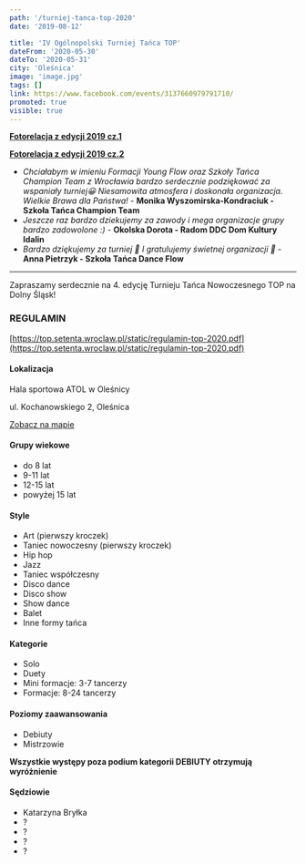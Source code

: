 ```yaml
---
path: '/turniej-tanca-top-2020'
date: '2019-08-12'

title: 'IV Ogólnopolski Turniej Tańca TOP'
dateFrom: '2020-05-30'
dateTo: '2020-05-31'
city: 'Oleśnica'
image: 'image.jpg'
tags: []
link: https://www.facebook.com/events/3137660979791710/
promoted: true
visible: true
---
```


**[Fotorelacja z edycji 2019 cz.1](https://www.facebook.com/pg/TurniejTancaTop/photos/?tab=album&album_id=2401421493254750)**

**[Fotorelacja z edycji 2019 cz.2](https://www.facebook.com/TurniejTancaTop/photos/?tab=album&album_id=2407235809339985)**

- *Chciałabym w imieniu Formacji Young Flow oraz Szkoły Tańca Champion Team z Wrocławia bardzo 
serdecznie podziękować za wspaniały turniej😀 Niesamowita atmosfera i doskonała organizacja. 
Wielkie Brawa dla Państwa!* - **Monika Wyszomirska-Kondraciuk - Szkoła Tańca Champion Team**
- *Jeszcze raz bardzo dziekujemy za zawody i mega organizacje grupy bardzo zadowolone :)* - 
**Okolska Dorota - Radom DDC Dom Kultury Idalin**
- *Bardzo dziękujemy za turniej 🙂 I gratulujemy świetnej organizacji 🙂* - **Anna Pietrzyk - Szkoła Tańca Dance Flow**

---
Zapraszamy serdecznie na 4. edycję Turnieju Tańca Nowoczesnego TOP na Dolny Śląsk!

### REGULAMIN
[https://top.setenta.wroclaw.pl/static/regulamin-top-2020.pdf](https://top.setenta.wroclaw.pl/static/regulamin-top-2020.pdf)

#### Lokalizacja
Hala sportowa ATOL w Oleśnicy

ul. Kochanowskiego 2, Oleśnica

[Zobacz na mapie](https://goo.gl/maps/RiCbWzX1rY4EtY6h8)

#### Grupy wiekowe
- do 8 lat
- 9-11 lat
- 12-15 lat
- powyżej 15 lat

#### Style
- Art (pierwszy kroczek)
- Taniec nowoczesny (pierwszy kroczek)
- Hip hop
- Jazz
- Taniec współczesny
- Disco dance
- Disco show
- Show dance
- Balet
- Inne formy tańca

#### Kategorie
- Solo
- Duety
- Mini formacje: 3-7 tancerzy
- Formacje: 8-24 tancerzy

#### Poziomy zaawansowania
- Debiuty
- Mistrzowie

**Wszystkie występy poza podium kategorii DEBIUTY otrzymują wyróżnienie**

#### Sędziowie
- Katarzyna Bryłka
- ?
- ?
- ?
- ?